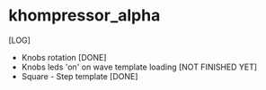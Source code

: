 # khompressor_alpha

[LOG]
- Knobs rotation                                          [DONE]
- Knobs leds 'on' on wave template loading                [NOT FINISHED YET]
- Square - Step template                                  [DONE]
